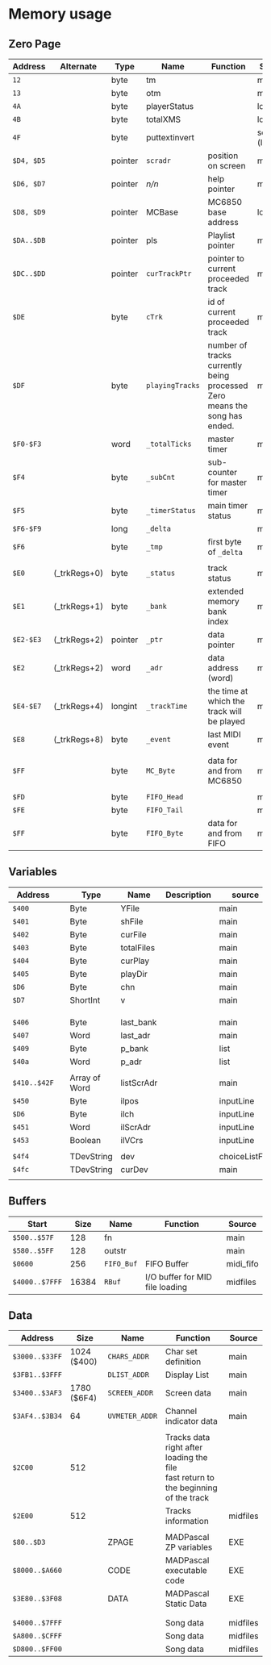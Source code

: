 # Memory usage

## Zero Page

| Address    | Alternate    | Type    | Name            | Function                                                     | Source    |
| ---------- | ------------ | ------- | --------------- | ------------------------------------------------------------ | --------- |
| `12`       |              | byte    | tm              |                                                              | main      |
| `13`       |              | byte    | otm             |                                                              | main      |
| `4A`       |              | byte    | playerStatus    |                                                              | loader    |
| `4B`       |              | byte    | totalXMS        |                                                              | loader    |
| `4F`       |              | byte    | puttextinvert   |                                                              | screen (lib) |
| `$D4, $D5` |              | pointer | `scradr`        | position on screen                                           | main      |
| `$D6, $D7` |              | pointer | *n/n*           | help pointer                                                 | main      |
| `$D8, $D9` |              | pointer | MCBase          | MC6850 base address                                          | loader    |
| `$DA..$DB` |              | pointer | pls             | Playlist pointer                                             | main      |
| `$DC..$DD` |              | pointer | `curTrackPtr`   | pointer to current proceeded track                           | midfiles  |
| `$DE`      |              | byte    | `cTrk`          | id of current proceeded track                                | midfiles  |
| `$DF`      |              | byte    | `playingTracks` | number of tracks currently being processed<br />Zero means the song has ended. | midfiles  |
| `$F0-$F3`  |              | word    | `_totalTicks`   | master timer                                                 | midfiles  |
| `$F4`      |              | byte    | `_subCnt`       | sub-counter for master timer                                 | midfiles  |
| `$F5`      |              | byte    | `_timerStatus`  | main timer status                                            | midfiles  |
| `$F6-$F9`  |              | long    | `_delta`        |                                                              | midfiles  |
| `$F6`      |              | byte    | `_tmp`          | first byte of `_delta`                                       | midfiles  |
|            |              |         |                 |                                                              |           |
| `$E0`      | (_trkRegs+0) | byte    | `_status`       | track status                                                 | midfiles  |
| `$E1`      | (_trkRegs+1) | byte    | `_bank`         | extended memory bank index                                   | midfiles  |
| `$E2-$E3`  | (_trkRegs+2) | pointer | `_ptr`          | data pointer                                                 | midfiles  |
| `$E2`      | (_trkRegs+2) | word    | `_adr`          | data address (word)                                          | midfiles  |
| `$E4-$E7`  | (_trkRegs+4) | longint | `_trackTime`    | the time at which the track will be played                   | midfiles  |
| `$E8`      | (_trkRegs+8) | byte    | `_event`        | last MIDI event                                              | midfiles  |
|            |              |         |                 |                                                              |           |
| `$FF`      |              | byte    | `MC_Byte`       | data for and from MC6850                                     | mc6850    |
|            |              |         |                 |                                                              |           |
| `$FD`      |              | byte    | `FIFO_Head`     |                                                              | midi_fifo |
| `$FE`      |              | byte    | `FIFO_Tail`     |                                                              | midi_fifo |
| `$FF`      |              | byte    | `FIFO_Byte`     | data for and from FIFO                                       | midi_fifo |



## Variables

| Address      |      | Type          | Name       | Description | source         |
| ------------ | ---- | ------------- | ---------- | ----------- | -------------- |
| `$400`       |      | Byte          | YFile      |             | main           |
| `$401`       |      | Byte          | shFile     |             | main           |
| `$402`       |      | Byte          | curFile    |             | main           |
| `$403`       |      | Byte          | totalFiles |             | main           |
| `$404`       |      | Byte          | curPlay    |             | main           |
| `$405`       |      | Byte          | playDir    |             | main           |
| `$D6`        |      | Byte          | chn        |             | main           |
| `$D7`        |      | ShortInt      | v          |             | main           |
|              |      |               |            |             |                |
|              |      |               |            |             |                |
|              |      |               |            |             |                |
| `$406`       |      | Byte          | last_bank  |             | main           |
| `$407`       |      | Word          | last_adr   |             | main           |
| `$409`       |      | Byte          | p_bank     |             | list           |
| `$40a`       |      | Word          | p_adr      |             | list           |
|              |      |               |            |             |                |
| `$410..$42F` |      | Array of Word | listScrAdr |             | main           |
| `$450`       |      | Byte          | ilpos      |             | inputLine      |
| `$D6`        |      | Byte          | ilch       |             | inputLine      |
| `$451`       |      | Word          | ilScrAdr   |             | inputLine      |
| `$453`       |      | Boolean       | ilVCrs     |             | inputLine      |
|              |      |               |            |             |                |
| `$4f4`       |      | TDevString    | dev        |             | choiceListFile |
| `$4fc`       |      | TDevString    | curDev     |             | main           |
|              |      |               |            |             |                |



## Buffers

| Start          | Size  | Name       | Function                        | Source    |
| -------------- | ----- | ---------- | ------------------------------- | --------- |
| `$500..$57F`   | 128   | fn         |                                 | main      |
| `$580..$5FF`   | 128   | outstr     |                                 | main      |
| `$0600`        | 256   | `FIFO_Buf` | FIFO Buffer                     | midi_fifo |
| `$4000..$7FFF` | 16384 | `RBuf`     | I/O buffer for MID file loading | midfiles  |



## Data

| Address        | Size        | Name           | Function                                                     | Source   |
| -------------- | ----------- | -------------- | ------------------------------------------------------------ | -------- |
| `$3000..$33FF` | 1024 ($400) | `CHARS_ADDR`   | Char set definition                                          | main     |
| `$3FB1..$3FFF` |             | `DLIST_ADDR`   | Display List                                                 | main     |
| `$3400..$3AF3` | 1780 ($6F4) | `SCREEN_ADDR`  | Screen data                                                  | main     |
| `$3AF4..$3B34` | 64          | `UVMETER_ADDR` | Channel indicator data                                       | main     |
|                |             |                |                                                              |          |
| `$2C00`        | 512         |                | Tracks data right after loading the file<br />fast return to the beginning of the track |          |
| `$2E00`        | 512         |                | Tracks information                                           | midfiles |
|                |             |                |                                                              |          |
| `$80..$D3`     |             | ZPAGE          | MADPascal ZP variables                                       | EXE      |
| `$8000..$A660` |             | CODE           | MADPascal executable code                                    | EXE      |
| `$3E80..$3F08` |             | DATA           | MADPascal Static Data                                        | EXE      |
|                |             |                |                                                              |          |
|                |             |                |                                                              |          |
| `$4000..$7FFF` |             |                | Song data                                                    | midfiles |
| `$A800..$CFFF` |             |                | Song data                                                    | midfiles |
| `$D800..$FF00` |             |                | Song data                                                    | midfiles |

